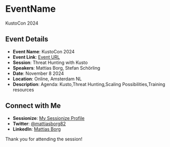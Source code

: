 # EventName
KustoCon 2024
## Event Details

- **Event Name**: KustoCon 2024
- **Event Link**: [Event URL](https://kustocon.com/)
- **Session**: Threat Hunting with Kusto	
- **Speakers**: Mattias Borg, Stefan Schörling
- **Date**: November 8 2024
- **Location**: Online, Amsterdam NL
- **Description**: Agenda: Kusto,Threat Hunting,Scaling Possibilities,Training resources

## Connect with Me

- **Sessionize**: [My Sessionize Profile](https://sessionize.com/your-profile)
- **Twitter**: [@mattiasborg82](https://twitter.com/mattiasborg82)
- **LinkedIn**: [Mattias Borg](https://www.linkedin.com/in/mattiasborg82)

Thank you for attending the session!